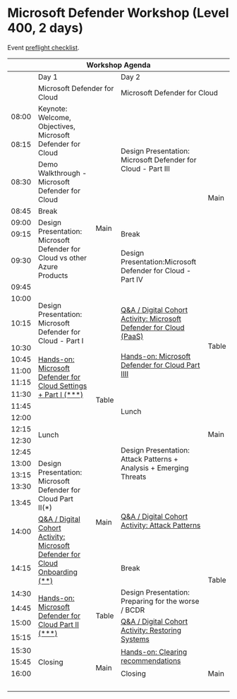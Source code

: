 # Microsoft Defender Workshop (Level 400, 2 days)

Event [preflight checklist](artifacts/environment-setup/README.md).

<table>
    <thead><tr>
        <th colspan=5>Workshop Agenda</th>
    </tr></thead>
    <tbody>
        <tr>
            <td>&nbsp;</td>
            <td colspan=2>Day 1</td>
            <td colspan=2>Day 2</td>
        </tr>
        <tr>
            <td>&nbsp;</td>
            <td colspan=2>Microsoft Defender for Cloud</td>
            <td colspan=2>Microsoft Defender for Cloud</td>
        </tr>
        <tr>
            <td>08:00</td>
            <td rowspan=2>Keynote: Welcome, Objectives, Microsoft Defender for Cloud</td>
            <td rowspan=11>Main</td>
            <td rowspan=4>Design Presentation: Microsoft Defender for Cloud - Part III</td>
            <td rowspan=8>Main</td>
        </tr>
        <tr>
            <td>08:15</td>
        </tr>
        <tr>
            <td>08:30</td>
            <td rowspan=1>Demo Walkthrough - Microsoft Defender for Cloud</td>
        </tr>
        <tr>
            <td>08:45</td>
            <td>Break</td>
        </tr>
        <tr>
            <td>09:00</td>
            <td rowspan=3>Design Presentation: Microsoft Defender for Cloud vs other Azure Products</td>
        </tr>
        <tr>
            <td>09:15</td>
            <td>Break</td>
        </tr>
        <tr>
            <td>09:30</td>
            <td rowspan=2>Design Presentation:Microsoft Defender for Cloud - Part IV</td>
        </tr>
        <tr>
            <td>09:45</td>
        </tr>
        <tr>
            <td>10:00</td>
            <td rowspan=3>Design Presentation: Microsoft Defender for Cloud - Part I</td>
        </tr>
        <tr>
            <td>10:15</td>
            <td rowspan=1><a href="./day-02/activity03-azure-defender.md">Q&A / Digital Cohort Activity: Microsoft Defender for Cloud (PaaS)</a></td>
            <td rowspan=5>Table</td>
        </tr>
        <tr>
            <td>10:30</td>
            <td rowspan=4><a href="./day-02/lab05-azure-defender-part-iiii.md">Hands-on: Microsoft Defender for Cloud Part IIII</a>
        </tr>
        <tr>
            <td>10:45</td>
            <td rowspan=4><a href="./day-01/lab01-azure-defender-part-i.md">Hands-on: Microsoft Defender for Cloud Settings + Part I (***)</a></td>
            <td rowspan=8>Table</td>
        </tr>
        <tr>
            <td>11:00</td>
        </tr>
        <tr>
            <td>11:15</td>
            </td>
        </tr>
        <tr>
            <td>11:30</td>
            <td rowspan=4>Lunch</td>
            <td rowspan=8>Main</td>
        </tr>
        <tr>
            <td>11:45</td>
        </tr>
        <tr>
            <td>12:00</td>
            <td rowspan=4>Lunch</td>
        </tr>
        <tr>
            <td>12:15</td>
        </tr>
        <tr>
            <td>12:30</td>
            <td rowspan=5>Design Presentation: Attack Patterns + Analysis + Emerging Threats</td>
        </tr>
        <tr>
            <td>12:45</td></tr>
        <tr>
            <td>13:00</td>
            <td rowspan=4>Design Presentation: Microsoft Defender for Cloud Part II(*)</td>
            <td rowspan=6>Main</td>
        </tr>
        <tr>
            <td>13:15</td>
        </tr>
        <tr><td>13:30</td></tr>
        <tr>
            <td>13:45</td>
            <td rowspan=2><a href="./day-02/activity04-attack-patterns.md">Q&A / Digital Cohort Activity: Attack Patterns</a></td>
            <td rowspan=9>Table</td>
        </tr>
        <tr>
            <td>14:00</td>
            <td rowspan=2><a href="./day-01/activity01-azure-defender-onboarding.md">Q&A / Digital Cohort Activity: Microsoft Defender for Cloud Onboarding (**)</a></td>
        </tr>
        <tr>
            <td>14:15</td>
            <td rowspan=1>Break</td>
        </tr>
        <tr>
            <td>14:30</td>
            <td rowspan=4><a href="./day-01/lab01-azure-defender-part-ii.md">Hands-on: Microsoft Defender for Cloud Part II (***)</a></td>
            <td rowspan=4>Table</td>
            <td rowspan=2>Design Presentation: Preparing for the worse / BCDR</td>
        </tr>
        <tr>
            <td>14:45</td>
        </tr>
        <tr>
            <td>15:00</td>
            <td rowspan=2><a href="./day-02/activity05-restoring-systems.md">Q&A / Digital Cohort Activity: Restoring Systems</a></td>
        </tr>
        <tr>
            <td>15:15</td>
        </tr>
        <tr>
            <td>15:30</td>
            <td rowspan=3>Closing</td>
            <td rowspan=4>Main</td>
            <td rowspan=2><a href="./day-02/lab04-restoring-systems.md">Hands-on: Clearing recommendations</a></td>
        </tr>
        <tr>
            <td>15:45</td>
        </tr>
        <tr>
            <td>16:00</td>
            <td rowspan=1>Closing</td>
            <td rowspan=1>Main</td>
        </tr>
        <tr>
            <td colspan=5>&nbsp;</td>
        </tr>
    </tbody>
    </table>